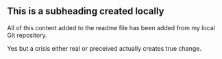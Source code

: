   ## This is a subheading created locally

  All of this content added to the readme file has been added from my local Git repository.

Yes but a crisis either real or preceived actually creates true change.



